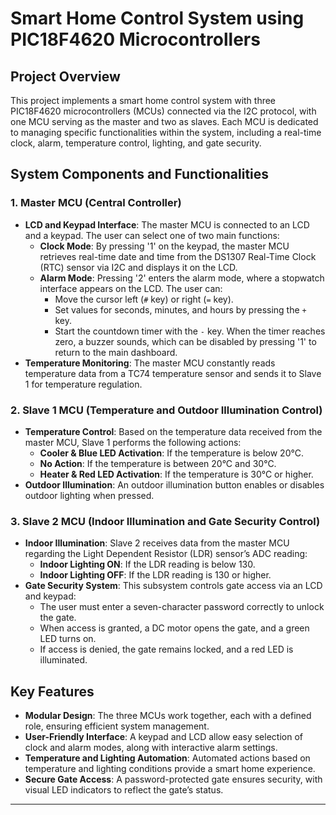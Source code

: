 # Smart Home Control System using PIC18F4620 Microcontrollers

## Project Overview
This project implements a smart home control system with three PIC18F4620 microcontrollers (MCUs) connected via the I2C protocol, with one MCU serving as the master and two as slaves. Each MCU is dedicated to managing specific functionalities within the system, including a real-time clock, alarm, temperature control, lighting, and gate security.

## System Components and Functionalities

### 1. Master MCU (Central Controller)
- **LCD and Keypad Interface**: The master MCU is connected to an LCD and a keypad. The user can select one of two main functions:
  - **Clock Mode**: By pressing '1' on the keypad, the master MCU retrieves real-time date and time from the DS1307 Real-Time Clock (RTC) sensor via I2C and displays it on the LCD.
  - **Alarm Mode**: Pressing '2' enters the alarm mode, where a stopwatch interface appears on the LCD. The user can:
    - Move the cursor left (`#` key) or right (`=` key).
    - Set values for seconds, minutes, and hours by pressing the `+` key.
    - Start the countdown timer with the `-` key. When the timer reaches zero, a buzzer sounds, which can be disabled by pressing '1' to return to the main dashboard.
- **Temperature Monitoring**: The master MCU constantly reads temperature data from a TC74 temperature sensor and sends it to Slave 1 for temperature regulation.

### 2. Slave 1 MCU (Temperature and Outdoor Illumination Control)
- **Temperature Control**: Based on the temperature data received from the master MCU, Slave 1 performs the following actions:
  - **Cooler & Blue LED Activation**: If the temperature is below 20°C.
  - **No Action**: If the temperature is between 20°C and 30°C.
  - **Heater & Red LED Activation**: If the temperature is 30°C or higher.
- **Outdoor Illumination**: An outdoor illumination button enables or disables outdoor lighting when pressed.

### 3. Slave 2 MCU (Indoor Illumination and Gate Security Control)
- **Indoor Illumination**: Slave 2 receives data from the master MCU regarding the Light Dependent Resistor (LDR) sensor’s ADC reading:
  - **Indoor Lighting ON**: If the LDR reading is below 130.
  - **Indoor Lighting OFF**: If the LDR reading is 130 or higher.
- **Gate Security System**: This subsystem controls gate access via an LCD and keypad:
  - The user must enter a seven-character password correctly to unlock the gate.
  - When access is granted, a DC motor opens the gate, and a green LED turns on.
  - If access is denied, the gate remains locked, and a red LED is illuminated.

## Key Features
- **Modular Design**: The three MCUs work together, each with a defined role, ensuring efficient system management.
- **User-Friendly Interface**: A keypad and LCD allow easy selection of clock and alarm modes, along with interactive alarm settings.
- **Temperature and Lighting Automation**: Automated actions based on temperature and lighting conditions provide a smart home experience.
- **Secure Gate Access**: A password-protected gate ensures security, with visual LED indicators to reflect the gate’s status.

---
